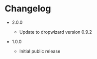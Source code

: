 # Changelog

*   2.0.0
    *   Update to dropwizard version 0.9.2
    
*   1.0.0
    *   Initial public release
